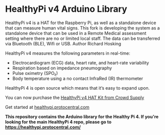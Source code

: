 # HealthyPi v4 Arduino Library

HealthyPi v4 is a HAT for the Raspberry Pi, as well as a standalone device that can measure human vital signs.
This fork is developing the system as a standalone device that can be used in a Remote Medical assessment setting where there are no or limited local staff.
The data can be transferred via Bluetooth (BLE), Wifi or USB.
Author Richard Hosking 


HealthyPi v4 measures the following parameters in real-time:

* Electrocardiogram (ECG) data, heart rate, and heart-rate variability
* Respiration based on impedance pneumography
* Pulse oximetry (SPO₂)
* Body temperature using a no contact InfraRed (IR) thermometer

HealthyPi 4 is open source which means that it’s easy to expand upon.

You can now purchase the [HealthyPi v4 HAT Kit from Crowd Supply](https://www.crowdsupply.com/protocentral/healthypi-v4-unplugged)

Get started at [healthypi.protocentral.com](https://healthypi.protocentral.com/)

**This repository contains the Arduino library for the Healthy Pi 4. If you're looking for the main HealthyPi 4 repo, please go to https://healthypi.protocentral.com/**
